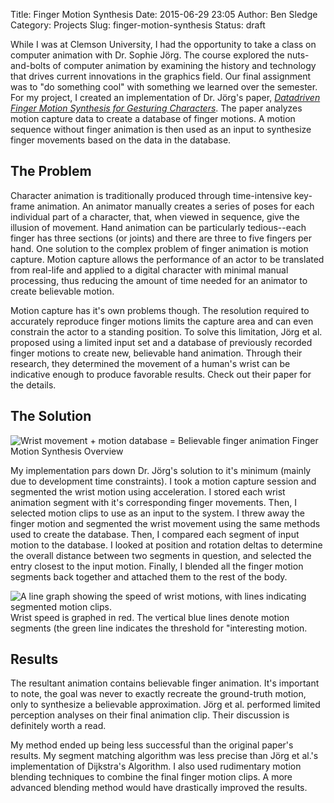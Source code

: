 Title: Finger Motion Synthesis
Date: 2015-06-29 23:05
Author: Ben Sledge
Category: Projects
Slug: finger-motion-synthesis
Status: draft

While I was at Clemson University, I had the opportunity to take a class
on computer animation with Dr. Sophie Jörg. The course explored the
nuts-and-bolts of computer animation by examining the history and
technology that drives current innovations in the graphics field. Our
final assignment was to "do something cool" with something we learned
over the semester. For my project, I created an implementation of Dr.
Jörg's paper, [*Data­driven Finger Motion Synthesis for Gesturing
Characters*](http://people.cs.clemson.edu/~sjoerg/fms.html). The paper
analyzes motion capture data to create a database of finger motions. A
motion sequence without finger animation is then used as an input to
synthesize finger movements based on the data in the database.

The Problem
-----------

Character animation is traditionally produced through time-intensive
key-frame animation. An animator manually creates a series of poses for
each individual part of a character, that, when viewed in sequence, give
the illusion of movement. Hand animation can be particularly
tedious--each finger has three sections (or joints) and there are three
to five fingers per hand. One solution to the complex problem of finger
animation is motion capture. Motion capture allows the performance of an
actor to be translated from real-life and applied to a digital character
with minimal manual processing, thus reducing the amount of time needed
for an animator to create believable motion.

Motion capture has it's own problems though. The resolution required to
accurately reproduce finger motions limits the capture area and can even
constrain the actor to a standing position. To solve this limitation,
Jörg et al. proposed using a limited input set and a database of
previously recorded finger motions to create new, believable hand
animation. Through their research, they determined the movement of a
human's wrist can be indicative enough to produce favorable results.
Check out their paper for the details.

The Solution
------------

![Wrist movement + motion database = Believable finger animation]({filename}/images/fms1.png)
Finger Motion Synthesis Overview

My implementation pars down Dr. Jörg's solution to it's minimum (mainly
due to development time constraints). I took a motion capture session
and segmented the wrist motion using acceleration. I stored each wrist
animation segment with it's corresponding finger movements. Then, I
selected motion clips to use as an input to the system. I threw away the
finger motion and segmented the wrist movement using the same methods
used to create the database. Then, I compared each segment of input
motion to the database. I looked at position and rotation deltas to
determine the overall distance between two segments in question, and
selected the entry closest to the input motion. Finally, I blended all
the finger motion segments back together and attached them to the rest
of the body.

![A line graph showing the speed of wrist motions, with lines indicating segmented motion clips.]({filename}/images/fms2.png)
Wrist speed is graphed in red. The vertical blue lines denote motion segments (the green line indicates the threshold for "interesting motion.

Results
-------

The resultant animation contains believable finger animation. It's
important to note, the goal was never to exactly recreate the
ground-truth motion, only to synthesize a believable approximation. Jörg
et al. performed limited perception analyses on their final animation
clip. Their discussion is definitely worth a read.

My method ended up being less successful than the original paper's
results. My segment matching algorithm was less precise than Jörg et
al.'s implementation of Dijkstra's Algorithm. I also used rudimentary
motion blending techniques to combine the final finger motion clips. A
more advanced blending method would have drastically improved the
results.
